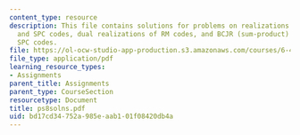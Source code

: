 ```yaml
---
content_type: resource
description: This file contains solutions for problems on realizations of repetition
  and SPC codes, dual realizations of RM codes, and BCJR (sum-product) decoding of
  SPC codes.
file: https://ol-ocw-studio-app-production.s3.amazonaws.com/courses/6-451-principles-of-digital-communication-ii-spring-2005/bd17cd34752a985eaab101f08420db4a_ps8solns.pdf
file_type: application/pdf
learning_resource_types:
- Assignments
parent_title: Assignments
parent_type: CourseSection
resourcetype: Document
title: ps8solns.pdf
uid: bd17cd34-752a-985e-aab1-01f08420db4a
---
```

